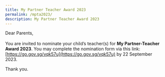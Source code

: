 ```yaml
---
title: My Partner Teacher Award 2023
permalink: /mpta2023/
description: My Partner Teacher Award 2023
---
```

Dear Parents,<br><br>
You are invited to nominate your child’s teacher(s) for **My Partner-Teacher Award 2023**. You may complete the nomination form via this link: 
[https://go.gov.sg/vqk57u](https://go.gov.sg/vqk57u) by 22 September 2023. 

Thank you.